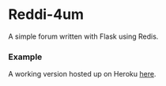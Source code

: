 Reddi-4um
===========

A simple forum written with Flask using Redis.

### Example

A working version hosted up on Heroku [here](http://reddi-4um.herokuapp.com/).